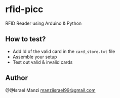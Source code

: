 # rfid-picc
RFID Reader using Arduino &amp; Python

## How to test?

- Add Id of the valid card in the `card_store.txt` file
- Assemble your setup
- Test out valid & invalid cards


## Author
  @@Israel Manzi
  manziisrael99@gmail.com
